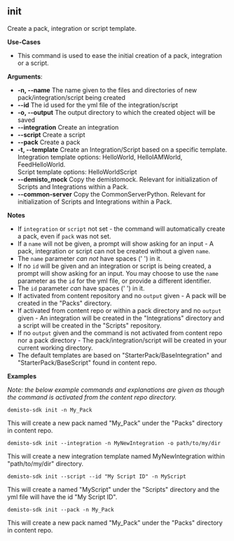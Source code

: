 ## init
Create a pack, integration or script template.

**Use-Cases**
* This command is used to ease the initial creation of a pack, integration or a script.

**Arguments**:
* **-n, --name**
The name given to the files and directories of new pack/integration/script being created
* **--id**
The id used for the yml file of the integration/script
* **-o, --output**
The output directory to which the created object will be saved
* **--integration**
Create an integration
* **--script**
Create a script
* **--pack**
Create a pack
* **-t, --template**
Create an Integration/Script based on a specific template.</br>
Integration template options: HelloWorld, HelloIAMWorld, FeedHelloWorld.</br>
Script template options: HelloWorldScript
* **--demisto_mock**
Copy the demistomock. Relevant for initialization of Scripts and Integrations within a Pack.
* **--common-server**
Copy the CommonServerPython. Relevant for initialization of Scripts and Integrations within a Pack.

**Notes**
* If `integration` or `script` not set - the command will automatically create a pack, even if `pack` was not set.
* If a `name` will not be given, a prompt will show asking for an input -
A pack, integration or script can not be created without a given `name`.
* The `name` parameter *can not* have spaces (' ') in it.
* If no `id` will be given and an integration or script is being created, a prompt will show asking for an input.
You may choose to use the `name` parameter as the `id` for the yml file, or provide a different identifier.
* The `id` parameter *can* have spaces (' ') in it.
* If activated from content repository and no `output` given - A pack will be created in the "Packs" directory.
* If activated from content repo or within a pack directory and no `output` given -
An integration will be created in the "Integrations" directory and a script will be created in the "Scripts" repository.
* If no `output` given and the command is not activated from content repo nor a pack directory -
The pack/integration/script will be created in your current working directory.
* The default templates are based on "StarterPack/BaseIntegration" and "StarterPack/BaseScript" found in content repo.

**Examples**

*Note: the below example commands and explanations are given as though the command is activated from the content repo directory.*


`demisto-sdk init -n My_Pack`

This will create a new pack named "My_Pack" under the "Packs" directory in content repo.


`demisto-sdk init --integration -n MyNewIntegration -o path/to/my/dir`

This will create a new integration template named MyNewIntegration within "path/to/my/dir" directory.


`demisto-sdk init --script --id "My Script ID" -n MyScript`

This will create a named "MyScript" under the "Scripts" directory and the yml file will have the id "My Script ID".


`demisto-sdk init --pack -n My_Pack`

This will create a new pack named "My_Pack" under the "Packs" directory in content repo.
